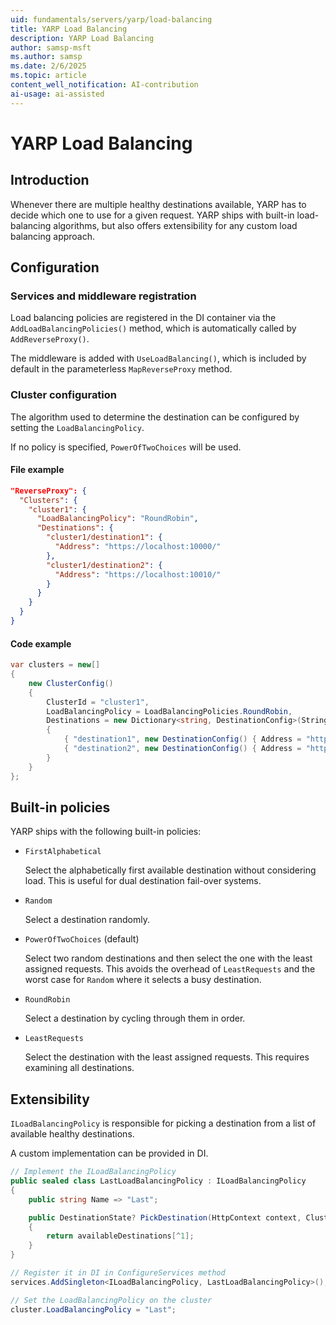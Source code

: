 ```yaml
---
uid: fundamentals/servers/yarp/load-balancing
title: YARP Load Balancing
description: YARP Load Balancing
author: samsp-msft
ms.author: samsp
ms.date: 2/6/2025
ms.topic: article
content_well_notification: AI-contribution
ai-usage: ai-assisted
---
```


# YARP Load Balancing

## Introduction

Whenever there are multiple healthy destinations available, YARP has to decide which one to use for a given request.
YARP ships with built-in load-balancing algorithms, but also offers extensibility for any custom load balancing approach.

## Configuration

### Services and middleware registration

Load balancing policies are registered in the DI container via the `AddLoadBalancingPolicies()` method, which is automatically called by `AddReverseProxy()`.

The middleware is added with `UseLoadBalancing()`, which is included by default in the parameterless `MapReverseProxy` method.

### Cluster configuration

The algorithm used to determine the destination can be configured by setting the `LoadBalancingPolicy`.

If no policy is specified, `PowerOfTwoChoices` will be used.

#### File example

```JSON
"ReverseProxy": {
  "Clusters": {
    "cluster1": {
      "LoadBalancingPolicy": "RoundRobin",
      "Destinations": {
        "cluster1/destination1": {
          "Address": "https://localhost:10000/"
        },
        "cluster1/destination2": {
          "Address": "https://localhost:10010/"
        }
      }
    }
  }
}
```

#### Code example

```C#
var clusters = new[]
{
    new ClusterConfig()
    {
        ClusterId = "cluster1",
        LoadBalancingPolicy = LoadBalancingPolicies.RoundRobin,
        Destinations = new Dictionary<string, DestinationConfig>(StringComparer.OrdinalIgnoreCase)
        {
            { "destination1", new DestinationConfig() { Address = "https://localhost:10000" } },
            { "destination2", new DestinationConfig() { Address = "https://localhost:10010" } }
        }
    }
};
```

## Built-in policies

YARP ships with the following built-in policies:
- `FirstAlphabetical`

    Select the alphabetically first available destination without considering load. This is useful for dual destination fail-over systems.
- `Random`

    Select a destination randomly.
- `PowerOfTwoChoices` (default)

    Select two random destinations and then select the one with the least assigned requests.
    This avoids the overhead of `LeastRequests` and the worst case for `Random` where it selects a busy destination.
- `RoundRobin`

    Select a destination by cycling through them in order.
- `LeastRequests`

    Select the destination with the least assigned requests. This requires examining all destinations.

## Extensibility

`ILoadBalancingPolicy` is responsible for picking a destination from a list of available healthy destinations.

A custom implementation can be provided in DI.

```c#
// Implement the ILoadBalancingPolicy
public sealed class LastLoadBalancingPolicy : ILoadBalancingPolicy
{
    public string Name => "Last";

    public DestinationState? PickDestination(HttpContext context, ClusterState cluster, IReadOnlyList<DestinationState> availableDestinations)
    {
        return availableDestinations[^1];
    }
}

// Register it in DI in ConfigureServices method
services.AddSingleton<ILoadBalancingPolicy, LastLoadBalancingPolicy>();

// Set the LoadBalancingPolicy on the cluster
cluster.LoadBalancingPolicy = "Last";
```
